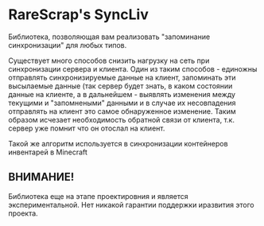 # RareScrap's SyncLiv

Библиотека, позволяющая вам реализовать "запоминание синхронизации" для любых типов.

Существует много способов снизить нагрузку на сеть при синхронизации сервера и клиента. Один из таким способов - единожны отправлять синхронизируемые данные на клиент, запоминать эти высылаемые данные (так сервер будет знать, в каком состоянии данные на клиенте, а в дальнейшем - выявлять изменения между текущими и "запомнеными" данными и в случае их несовпадения отправлять на клиент это самое обнаруженное изменение. Таким образом исчезает необходимость обратной связи от клиента, т.к. сервер уже помнит что он отослал на клиент.

Такой же алгоритм используется в синхронизации контейнеров инвентарей в Minecraft

## ВНИМАНИЕ!
Библиотека еще на этапе проектировния и является экспериментальной. Нет никакой гарантии поддержки иразвития этого проекта.